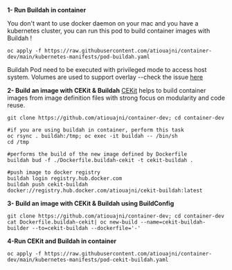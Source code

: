 **1- Run Buildah in container**

You don't want to use docker daemon on your mac and you have a kubernetes cluster, you can run this pod to build container images with Buildah !

```shell
oc apply -f https://raw.githubusercontent.com/atiouajni/container-dev/main/kubernetes-manifests/pod-buildah.yaml
```

Buildah Pod need to be executed with privileged mode to access host system. Volumes are used to support overlay --check the issue [here](https://github.com/containers/buildah/issues/867)

**2- Build an image with CEKit & Buildah**
[CEKit](https://docs.cekit.io/en/latest/index.html) helps to build container images from image definition files with strong focus on modularity and code reuse. 

```shell
git clone https://github.com/atiouajni/container-dev; cd container-dev

#if you are using buildah in container, perform this task
oc rsync . buildah:/tmp; oc exec -it buildah -- /bin/sh
cd /tmp

#performs the build of the new image defined by Dockerfile
buildah bud -f ./Dockerfile.buildah-cekit -t cekit-buildah .

#push image to docker registry
buildah login registry.hub.docker.com
buildah push cekit-buildah docker://registry.hub.docker.com/atiouajni/cekit-buildah:latest
```

**3- Build an image with CEKit & Buildah using BuildConfig**
```shell
git clone https://github.com/atiouajni/container-dev; cd container-dev
cat Dockerfile.buildah-cekit| oc new-build --name=cekit-buildah-builder --to=cekit-buildah --dockerfile='-' 
```

**4-Run CEKit and Buildah in container**

```shell
oc apply -f https://raw.githubusercontent.com/atiouajni/container-dev/main/kubernetes-manifests/pod-cekit-buildah.yaml
```
 
